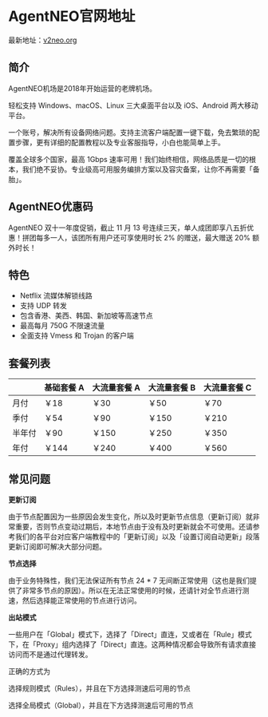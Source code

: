 # AgentNEO官网地址

最新地址：[v2neo.org](https://niceneo.com/?rc=z3mdtl9c)

## 简介

AgentNEO机场是2018年开始运营的老牌机场。

轻松支持 Windows、macOS、Linux 三大桌面平台以及 iOS、Android 两大移动平台。

一个账号，解决所有设备网络问题。支持主流客户端配置一键下载，免去繁琐的配置步骤，更有详细的配置教程以及专业客服指导，小白也能简单上手。

覆盖全球多个国家，最高 1Gbps 速率可用！我们始终相信，网络品质是一切的根本，我们绝不妥协。专业级高可用服务编排方案以及容灾备案，让你不再需要「备胎」。

## AgentNEO优惠码

AgentNEO 双十一年度促销，截止 11 月 13 号连续三天，单人成团即享八五折优惠！拼团每多一人，该团所有用户还可享使用时长 2% 的赠送，最大赠送 20% 额外时长！

## 特色

* Netflix 流媒体解锁线路
* 支持 UDP 转发
* 包含香港、美西、韩国、新加坡等高速节点
* 最高每月 750G 不限速流量
* 全面支持 Vmess 和 Trojan 的客户端

## 套餐列表

||基础套餐 A|大流量套餐 A|大流量套餐 B|大流量套餐 C|
|----|----|----|----|----|
|月付|￥18|￥30|￥50|￥70|
|季付|￥54|￥90|￥150|￥210|
|半年付|￥90|￥150|￥250|￥350|
|年付|￥144|￥240|￥400|￥560|

## 常见问题

**更新订阅**

由于节点配置因为一些原因会发生变化，所以及时更新节点信息（更新订阅）就非常重要，否则节点变动过期后，本地节点由于没有及时更新就会不可使用。还请参考我们的各平台对应客户端教程中的「更新订阅」以及「设置订阅自动更新」段落更新订阅即可解决大部分问题。

**节点选择**

由于业务特殊性，我们无法保证所有节点 24 * 7 无间断正常使用（这也是我们提供了非常多节点的原因）。所以在无法正常使用的时候，还请针对全节点进行测速，然后选择能正常使用的节点进行访问。

**出站模式**

一些用户在「Global」模式下，选择了「Direct」直连，又或者在「Rule」模式下，在「Proxy」组内选择了「Direct」直连。这两种情况都会导致所有请求直接访问而不是通过代理转发。

正确的方式为

选择规则模式（Rules），并且在下方选择测速后可用的节点

选择全局模式（Global），并且在下方选择测速后可用的节点
